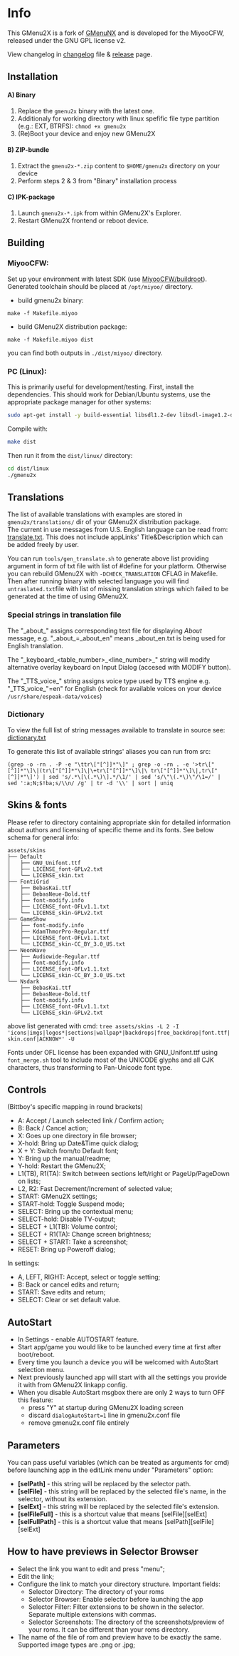 # Info

This GMenu2X is a fork of [GMenuNX](https://github.com/pingflood/GMenuNX/) and is developed for the MiyooCFW, released under the GNU GPL license v2.

View changelog in [changelog](https://github.com/MiyooCFW/gmenu2x/blob/master/ChangeLog.md) file & [release](https://github.com/MiyooCFW/gmenu2x/releases) page.

## Installation

#### A) Binary
1. Replace the ``gmenu2x`` binary with the latest one.
2. Additionaly for working directory with linux spefific file type partition (e.g.: EXT, BTRFS):
 ``chmod +x gmenu2x``
3. (Re)Boot your device and enjoy new GMenu2X
#### B) ZIP-bundle
1. Extract the `gmenu2x-*.zip` content to `$HOME/gmenu2x` directory on your device
2. Perform steps 2 & 3 from "Binary" installation process
#### C) IPK-package
1. Launch `gmenu2x-*.ipk` from within GMenu2X's Explorer.
2. Restart GMenu2X frontend or reboot device.

## Building

### MiyooCFW:

Set up your environment with latest SDK (use [MiyooCFW/buildroot](https://github.com/miyoocfw/buildroot/)). Generated toolchain should be placed at `/opt/miyoo/` directory.
- build gmenu2x binary:
```
make -f Makefile.miyoo
```
- build GMenu2X distribution package:
```
make -f Makefile.miyoo dist
```
you can find both outputs in `./dist/miyoo/` directory.
### PC (Linux):
This is primarily useful for development/testing. 
First, install the dependencies. This should work for Debian/Ubuntu systems, use the appropriate package manager for other systems:
```sh
sudo apt-get install -y build-essential libsdl1.2-dev libsdl-image1.2-dev libsdl-mixer1.2-dev libsdl-ttf2.0-dev libboost-all-dev libfreetype6-dev libbz2-dev libmpg123-dev
```
Compile with:
```sh
make dist
```
Then run it from the `dist/linux/` directory:
```sh
cd dist/linux
./gmenu2x
```

## Translations

The list of available translations with examples are stored in `gmenu2x/translations/` dir of your GMenu2X distribution package.  
The current in use messages from U.S. English language can be read from: [translate.txt](https://github.com/MiyooCFW/gmenu2x/blob/master/translate.txt). This does not include appLinks' Title&Description which can be added freely by user.

You can run `tools/gen_translate.sh` to generate above list providing argument in form of txt file with list of #define for your platform. Otherwise you can rebuild GMenu2X with `-DCHECK_TRANSLATION` CFLAG in Makefile. Then after running binary with selected language you will find `untraslated.txt`file with list of missing translation strings which failed to be generated at the time of using GMenu2X.

### Special strings in translation file
The "\_about\_" assigns corresponding text file for displaying _About_ message, e.g. "\_about\_=\_about\_en" means _about_en.txt is being used for English translation.

The "\_keyboard_<table_number>_<line_number>\_" string will modify alternative overlay keyboard on Input Dialog (accesed with MODIFY button).

The "\_TTS_voice\_" string assigns voice type used by TTS engine e.g. "\_TTS_voice\_"=en" for English (check for available voices on your device `/usr/share/espeak-data/voices`)

### Dictionary
To view the full list of string messages available to translate in source see: [dictionary.txt](https://github.com/MiyooCFW/gmenu2x/blob/master/dictionary.txt)

To generate this list of available strings' aliases you can run from src:  
```
(grep -o -rn . -P -e "\ttr\["[^]]*"\]" ; grep -o -rn . -e '>tr\["[^]]*"\]\|(tr\["[^]]*"\]\|\+tr\["[^]]*"\]\|\ tr\["[^]]*"\]\|,tr\["[^]]*"\]') | sed 's/.*\[\(.*\)\].*/\1/' | sed 's/\"\(.*\)\"/\1=/' | sed ':a;N;$!ba;s/\\n/ /g' | tr -d '\\' | sort | uniq
```

## Skins & fonts

Please refer to directory containing appropriate skin for detailed information about authors and licensing of specific theme and its fonts. See below schema for general info:
```
assets/skins
├── Default
│   ├── GNU_Unifont.ttf
│   ├── LICENSE_font-GPLv2.txt
│   └── LICENSE_skin.txt
├── FontiGrid
│   ├── BebasKai.ttf
│   ├── BebasNeue-Bold.ttf
│   ├── font-modify.info
│   ├── LICENSE_font-OFLv1.1.txt
│   └── LICENSE_skin-GPLv2.txt
├── GameShow
│   ├── font-modify.info
│   ├── KdamThmorPro-Regular.ttf
│   ├── LICENSE_font-OFLv1.1.txt
│   └── LICENSE_skin-CC_BY_3.0_US.txt
├── NeonWave
│   ├── Audiowide-Regular.ttf
│   ├── font-modify.info
│   ├── LICENSE_font-OFLv1.1.txt
│   └── LICENSE_skin-CC_BY_3.0_US.txt
└── Nsdark
    ├── BebasKai.ttf
    ├── BebasNeue-Bold.ttf
    ├── font-modify.info
    ├── LICENSE_font-OFLv1.1.txt
    └── LICENSE_skin-GPLv2.txt
```
above list generated with cmd:
`tree assets/skins -L 2 -I 'icons|imgs|logos*|sections|wallpap*|backdrops|free_backdrop|font.ttf|skin.conf|ACKNOW*' -U` 

Fonts under OFL license has been expanded with GNU_Unifont.ttf using `font_merge.sh` tool to include most of the UNICODE glyphs and all CJK characters, thus transforming to Pan-Unicode font type. 

## Controls

(Bittboy's specific mapping in round brackets)

* A: Accept / Launch selected link / Confirm action;
* B: Back / Cancel action;
* X: Goes up one directory in file browser;
* X-hold: Bring up Date&Time quick dialog;
* X + Y: Switch from/to Default font;
* Y: Bring up the manual/readme;
* Y-hold: Restart the GMenu2X;
* L1(TB), R1(TA): Switch between sections left/right or PageUp/PageDown on lists;
* L2, R2: Fast Decrement/Increment of selected value;
* START: GMenu2X settings;
* START-hold:  Toggle Suspend mode;
* SELECT: Bring up the contextual menu;
* SELECT-hold: Disable TV-output;
* SELECT + L1(TB): Volume control;
* SELECT + R1(TA): Change screen brightness;
* SELECT + START: Take a screenshot;
* RESET: Bring up Poweroff dialog;

In settings:

* A, LEFT, RIGHT: Accept, select or toggle setting;
* B: Back or cancel edits and return;
* START: Save edits and return;
* SELECT: Clear or set default value.

## AutoStart
* In Settings - enable AUTOSTART feature.
* Start app/game you would like to be launched every time at first after boot/reboot.
* Every time you launch a device you will be welcomed with AutoStart selection menu.
* Next previously launched app will start with all the settings you provide it with from GMenu2X linkapp config.
* When you disable AutoStart msgbox there are only 2 ways to turn OFF this feature:
	* press "Y" at startup during GMenu2X loading screen
	* discard `dialogAutoStart=1` line in gmenu2x.conf file
	* remove gmenu2x.conf file entirely

## Parameters

You can pass useful variables (which can be treated as arguments for cmd) before launching app in the editLink menu under "Parameters" option: 
- **[selPath]** - this string will be replaced by the selector path.  
- **[selFile]** - this string will be replaced by the selected file's name, in the selector, without its extension.  
- **[selExt]** - this string will be replaced by the selected file's extension.  
- **[selFileFull]** - this is a shortcut value that means [selFile][selExt]  
- **[selFullPath]** - this is a shortcut value that means [selPath][selFile][selExt]  

## How to have previews in Selector Browser

* Select the link you want to edit and press "menu";
* Edit the link;
* Configure the link to match your directory structure. Important fields:
	* Selector Directory: The directory of your roms
	* Selector Browser: Enable selector before launching the app
	* Selector Filter: Filter extensions to be shown in the selector. Separate multiple extensions with commas.
	* Selector Screenshots: The directory of the screenshots/preview of your roms. It can be different than your roms directory.
* The name of the file of rom and preview have to be exactly the same. Supported image types are .png or .jpg;
